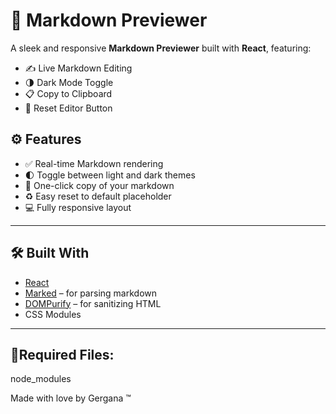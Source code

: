 # 📝 Markdown Previewer

A sleek and responsive **Markdown Previewer** built with **React**, featuring:

- ✍️ Live Markdown Editing
- 🌗 Dark Mode Toggle
- 📋 Copy to Clipboard
- 🔄 Reset Editor Button

## ⚙️ Features

- ✅ Real-time Markdown rendering
- 🌓 Toggle between light and dark themes
- 📎 One-click copy of your markdown
- ♻️ Easy reset to default placeholder
- 💻 Fully responsive layout

---

## 🛠️ Built With

- [React](https://reactjs.org/)
- [Marked](https://marked.js.org/) – for parsing markdown
- [DOMPurify](https://github.com/cure53/DOMPurify) – for sanitizing HTML
- CSS Modules
---

🔺Required Files:
--
node_modules

Made with love by Gergana ™

